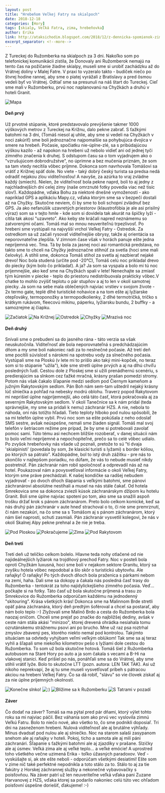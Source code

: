 ```yaml
---
layout: post
title: "Hrebeňom Veľkej Fatry na skialpoch"
date: 2018-12-18
categories: [Hory]
tags: [skialp, Veľká Fatra, zima, hrebeňovka]
author: Erika
link: http://ataksichodim.blogspot.com/2018/12/z-dennicka-spomienok-zimna-hrebenovka.html
excerpt_separator: <!--more-->
---
```


Z Tureckej do Ružomberka na skialpoch za 3 dni. <!--more--> Nakoľko som po telefonickej komunikácii zistila, že Donovaly ani Ružomberok nemajú na tento čas na požičanie žiadne skialpy, museli sme si urobiť zachádzku až do Vrátnej doliny v Malej Fatre. V praxi to vyzeralo takto - budíček niečo po štvrej hodine rannej, aby sme o piatej vyrážali z Bratislavy a pred ôsmou vedeli byť vo Vrátnej. Odtiaľ sme sa presunuli na náš štart do Tureckej. Cieľ sme mali v Ružomberku, prvú noc naplanovanú na Chyžkách a druhú v hoteli Granit.


![Mapa](http://4.bp.blogspot.com/-u93GE3cvygM/W4VMmoYm_fI/AAAAAAAACws/2ICYRzaIYuIHALMaxDrFUMEd0L_YSbgNwCK4BGAYYCw/s1600/GOPR0376.jpg "Mapa")

#### Deň prvý

Už prvotné stúpanie, ktoré predstavovalo prevýšenie takmer 1000 výškových metrov z Tureckej na Krížnu, dalo pekne zabrať. S ťažkými batohmi na 3 dni, (Tomáš niesol aj uhlie, aby sme si vedeli na Chyžkách v noci zakúriť) sme boli jednoznačne najpomalšie sa pohybujúca dvojica v smere na hrebeň. Počasie, spočiatku nie-úplne-zlé, sa s pribúdajúcou výškou kazilo - až napokon na hrebeni už nebolo vidieť ani od jednej tyči zimného značenia k druhej. S odstupom času sa o tom vyjadrujem ako o "vzrušujúcom dobrodružstve", no úprimne a bez mučenia priznám, že som sa tam vtedy necítila vôbec príjmne. Dokonca som navrhovala Tomášovi sa vrátiť z Krížnej späť dole. No viete - taký dobrý český turista sa predsa nedá odradiť nejakou zlou viditeľnosťou! A navyše, za azúrka to vraj zvládne každý (smiech). Nielen, že viditeľnosť bola pekne naprd, boli to aj jedny z najchladnejších dní celej zimy (naše omrznuté fotky povedia viac než tisíc slov!). Každopádne, vďaka Bohu za niektoré dnešné vymoženosti - ako napríklad GPS a aplikáciu Mapy.cz, vďaka ktorým sme sa v bezpečí dostali až na Chyžky. Skutočne neviem, či by sme to boli schopní zvládnuť bez GPS. Ja ako nefanúšik uzavretých priestorov (klaustrofóbia je ale asi prisilný výraz) som sa v tejto hmle - kde som si dovidela tak akurát na špičky lyží - cítila tak akosi "uzavreto". Ako keby ste kráčali napred neznámemu so zatvorenými očami. Tomáš mal so mnou neuveriteľnú trpezlivosť. Po hrebeni sme vystúpali na najvyšší vrchol Veľkej Fatry - Ostredok. Za ostredkom sa už začali rysovať viditeľnejšie obrysy, takže aj orientácia sa neporovnateľne zlepšila. V zimnom čase však v horách panuje ešte jedna nepríjemná vec. Tma. Tá by bola za jasnej noci asi romantická predstava, no takto sme to chceli na Chyžky jednoznačne stihnúť za svetla (hoci sme mali čelovky). A stihli sme, dokonca Tomáš stihol za svetla aj nazbierať nejaké drevo! Noc bola studená (určite pod -20°C), Tomáš celú noc prikladal drevo do piecky (kým bolo čo prikladať). A ja? Ja som sa vyspala a bolo mi tú noc príjemnejšie, ako keď sme na Chyžkách spali v lete! Nenechajte sa zmiasť tým kúrením v piecke - teplo do priestoru nedistribuovala prakticky vôbec.V chatke to mohlo zvýšiť teplotu o pár stupňov a aj to len v okolí samotnej piecky. Ja som na sebe mala oblečených najviac vrstiev v svojom živote - 2x termo gate, teplé dlhé turistické nohavice a na tom ešte aj lyžiarske otepľováky, termoponožky a termopodkolienky, 2 dlhé termotričká, tričko s krátkym rukávom, fleecovú mikinu, páperku, lyžiarsku bundu, 2 buffky - a samozrejme aj čiapku.

![Začiatok](https://2.bp.blogspot.com/-SSJ-hwaM0AE/W4VT6HbhK3I/AAAAAAAACw4/tS7DmGehBuUJuzLkcx8QevZLkd9ricjwQCLcBGAs/s1600/GOPR0387.jpg "Začiatok")
![Na Krížnej](https://1.bp.blogspot.com/-qnvzu3QP5sw/W4VT8Fn6E3I/AAAAAAAACxM/eMXS2uRE2hIE-h_BO9QcDMrdN1GS3MVJwCLcBGAs/s1600/GOPR0408.jpg "Na Krížnej")
![Ostredok](https://3.bp.blogspot.com/-YDEHGTA80qU/W4VT8iKJSbI/AAAAAAAACxQ/81tiqH7Pfmw90knVYFonNpYNB1f_751dACLcBGAs/s1600/GOPR0412.jpg "Ostredok")
![Chyžky](https://1.bp.blogspot.com/-YY52knwG110/W4VT9vJl0sI/AAAAAAAACxY/7E-HVlDnx74hNf9n3jGZNDwD9UrwfdRTQCLcBGAs/s1600/GOPR0423.jpg "Chyžky")
![Mrazivá noc](https://2.bp.blogspot.com/-MoxS0B8xtLg/W4VT996WnCI/AAAAAAAACxc/qjC179O7MDwHpZTT4DxmhlrFBDYgvau2wCLcBGAs/s1600/GOPR0432.jpg "Mrazivá noc")

#### Deň druhý

Snívali sme o prebudení sa do jasného rána - táto verzia sa však neuskutočnila. Viditeľnosť ale bola neporovnateľná s predchádzajúcim dňom a my sme boli nakoniec radi za to neslnečné počasie. Až tretí deň sme pocítili súvislosť s nárokmi na spotrebu vody za slnečného počasia. Vystúpali sme na Ploskú (v lete mi to prišlo ako taký mini-kopček, no teraz som si to stúpanie "užila"), kde sme stretli úplne prvých a aj na dlhú chvíľu posledných ľudí. Cestou dole z Ploskej sme si užili prenádhernú scenériu, s predierajúcim sa slnkom cez ťažké mračná, krásny prašan pomedzi stromy. Potom nás však čakalo šľapanie medzi sedlom pod Čiernym kameňom a južným Rakytovským sedlom. Pán Boh nám sem-tam uštedril nejaký krásny lúč slniečka a pohľad na nebesky modrú oblohu. Traverz popod Rakytovom mi neprišiel úplne najpríjemnejší, ako celá táto časť, ktorá pokračovala aj za severným Rakytovským sedlom. V okolí Tanečnice sa k nám pridal (teda správnejšie, my sme sa pridali k nemu) záchranár HZS. A nie, nebola to náhoda, oni nás totižto hľadali. Tieto teploty hlboko pod nulou spôsobili, že sa mi telefón úplne vybil. Prvú noc som sa ešte pokúšala z neho odoslať SMS sestre, avšak neúspešne, nemali sme žiaden signál. Tomáš mal svoj telefón v šetriacom režime pre prípad, že by sme si potrebovali zavolať pomoc sami. Túto tému asi nechcem bližšie rozoberať, v danej situácii nám to bolo veľmi nepríjemné a nepochopiteľné, prečo sa to celé vôbec udialo. Po zvyšok hrebeňovky nás všade už poznali, pretože to sú "tí dvaja 'skialpinisti' (povedala by som, že klasickí turisti s lyžami) s border kóliou, po ktorých sa pátralo". Každopádne, bol to istý druh zážitku - pre nás to skončilo  v najlepšom poriadku, no dúfam, že vás to nebude musieť nikdy postretnúť. Pán záchranár nám robil spoločnosť a odprevadil nás až na hotel. Poukazoval nám a povysvetľoval informácie o okolí Veľkej Fatry, ktorým sme práve prechádzali. K našej kondičke sa radšej nebudem vyjadrovať - po dvoch dňoch šlapania s veľkými batohmi, sme pánovi záchranárovi absolútne nestíhali a musel na nás stále čakať. Od hotela Smrekovica sme sa dokonca zviezli kúsok záchranárskym džípom ku hotelu Granit. Boli sme úplne najviac spotení po tom, ako sme sa snažili aspoň trošku držať krok s pánom záchranárom. Preto bolo celkom komické, keď sa nás druhý pán záchranár v aute hneď strachoval o to, či nie sme premrznutí, či nám nezakúri, na čo sme sa s Tomášom aj s pánom záchranárom, ktorý nám šiel naprosti, schuti zasmiali. Pán záchranár vysvetlil kolegovi, že nás v okolí Skalnej Alpy pekne prehnal a že nie je treba.

![Pod Ploskou](https://3.bp.blogspot.com/-bufDC1Ouocw/XBjSIJk4hiI/AAAAAAAAC20/6BZTn5GRpqE_L4Fok4bUlOH7sMgmD-6PQCLcBGAs/s1600/GOPR0472.jpg "Pod Ploskou")
![Pokračujeme](https://3.bp.blogspot.com/-Lbr2A-XbrTY/XBjSIJZ87JI/AAAAAAAAC24/87JXAx8p0iEs7W4CXCCjjz13PWkQl9rYwCLcBGAs/s1600/GOPR0481.jpg "Pokračujeme")
![Zima](https://4.bp.blogspot.com/-3SJemyP8hZ4/XBjSKChpklI/AAAAAAAAC3I/Rv7kU3UoqHYl67dVWSj8KI6ocF32UqdrgCLcBGAs/s1600/GOPR0507.jpg "Zima")
![Pod Rakytovom](https://3.bp.blogspot.com/-dg3qNPo_h1o/XBjSKbWwwpI/AAAAAAAAC3M/biuf7R523C84kujk_dnQsAUPWnQue3U5gCLcBGAs/s1600/GOPR0511.jpg "Pod Rakytovom")

#### Deň tretí

Tretí deň už telíčko celkom bolelo. Hlavne teda nohy otlačené od nie najideálnejších lyžiarok na trojdňový prechod Fatry. Noc v posteli bola oproti Chyžkám luxusná, hoci sme boli v nejakom sektore Granitu, ktorý sa zvyšku hotela vôbec nepodobal a šlo skôr o turistickú ubytovňu. Ale raňajky! Ó raňajky! Po tých dvoch dňoch bola praženica s párkami nebom na zemi, haha. Dali sme sa dokopy a čakala nás posledná časť trasy do Ružomberka - tentokrát za toho najidylickejšieho zimného počasia. Veď... počkajte si na fotky. Táto časť už bola skutočne príjmená a trasu zo Smrekovice do Ružomberka odporúčam každému na jednodenný "skitouring". Krása všetkých krás! Dokonca sme na Malinnom Brde stretli opäť pána záchranára, ktorý deň predtým šoféroval a chcel sa postarať, aby nám bolo teplo :-) Zlyžovali sme Malinô Brdo a cesta do Ružomberka bola naozaj oničom. Chceli sme prejsť po značke do najbližšej dediny, avšak v ceste nám stála akási "minizoo", ktorej drevená ohrádka nesiahala tomu ozrutánskemu strážnemu psovi ani po brucho. Mne už raz psa roztrhal zmyslov zbavený pes, ktorého niekto nemal pod kontrolou. Takýmto situáciam sa odvtedy vyhýbam veľmi veľkým oblúkom! Tak sme sa aj teraz vyhli a šľapali sme niekoľko kilometrov pešo s lyžiami dole cestou do Ružomberka. To som už bola skutočne hotová. Tomáš šiel z Ružomberka autobusom na Staré Hory po auto a ja som čakala s vecami a B-Hi na vlakovej stanici. Keď prišiel po nás, ponáhľali sme sa do Vrátnej, aby sme stihli vrátiť lyže. Bolo to skutočne LTT (pozn. autora: LEN TAK TAK). Asi už nikoho neprekvapí, že aj tu sme museli vysvetľovať príbeh s pátracou akciou na hrebeni Veľkej Fatry. Čo sa dá robiť, "slávu" so vie človek získať aj za nie úplne príjemných okolností.

![Konečne slnko!](https://2.bp.blogspot.com/-G1KESuX5cKE/XBjVt3B3iII/AAAAAAAAC30/oosjyulE3Hs3-hsw6hVSak_GmPoXCrMUgCLcBGAs/s1600/GOPR0550.jpg "Konečne slnko!")
![:)](https://1.bp.blogspot.com/-esyaVBy2QY0/XBjVu27CCCI/AAAAAAAAC38/-UvaiZVNdSAh7NTqRifCoR3PhqV8PGSJgCLcBGAs/s1600/GOPR0569.jpg ":)")
![Blížime sa k Ružomberku](https://1.bp.blogspot.com/-J1z-DoPOWvs/XBjVwOdEWHI/AAAAAAAAC4I/qDta8P5ryCc3YvvsBKN2S9IhsivP29lyACLcBGAs/s1600/GOPR0572.jpg "Blížime sa k Ružomberku")
![S Tatrami v pozadí](https://3.bp.blogspot.com/-8LyeZePtwYM/XBjVv2VQLTI/AAAAAAAAC4E/9a-V9j22Dnk2Q5g-Owpmjkfp2yU7folrwCLcBGAs/s1600/GOPR0575.jpg "S Tatrami v pozadí")

#### Záver

Čo dodať na záver? Tomáš sa ma pýtal pred pár dňami, ktorý výlet tohto roku sa mi najviac páčil. Bez váhania som ako prvú vec vyslovila zimnú Veľkú Fatru. Bolo to niečo nové, ako všetko to, čo sme podnikli doposiaľ. Tri dni na zasneženom hrebeni. Nulová viditeľnosť ale aj brutálne výhľady. Mínus dvadsať pod nulou ale aj slniečko. Noc na starom salaši zasypanom snehom ale aj raňajky v hoteli. Pokoj, ticho a samota ale aj milí páni záchranári. Šľapanie s ťažkými batohmi ale aj zjazdíky v prašane. Slzičky ale aj úsmev. Veľká zima ale aj veľké teplo... a veľké emócie! A uprostred toho všetkého večne uzimená Erika - toľko úžasných paradoxov. Veď - vyskúšajte si, ak ste ešte neboli - odporúčam všetkými desiatimi! Ešte som v zime nič také perfektné nepodnikla a toto stálo za to. Stálo to aj za tie fakútry z Horskej záchrannej služby a nekonečné vybavovačky s poisťovňou. Na záver patrí už len neuveriteľne veľká vďaka pani Zuzane Harvanovej z HZS, vďaka ktorej sa podarilo nakoniec celú túto vec ohľadom poisťovní úspešne doriešiť, ďakujeme! :-)
